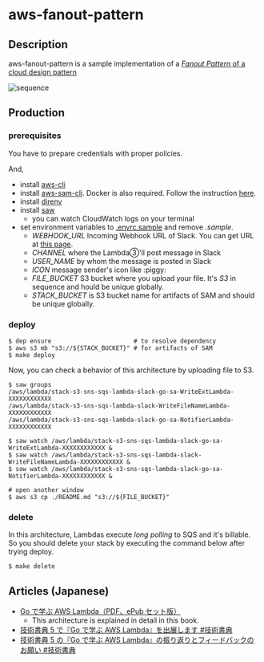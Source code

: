 # aws-fanout-pattern

## Description

aws-fanout-pattern is a sample implementation of a [_Fanout Pattern_ of a cloud design pattern](http://aws.clouddesignpattern.org/index.php/CDP:Fanout%E3%83%91%E3%82%BF%E3%83%BC%E3%83%B3)

![sequence](https://user-images.githubusercontent.com/24784855/71701961-24cd2500-2e10-11ea-826b-7d1dee34ecaf.png)

## Production

### prerequisites

You have to prepare credentials with proper policies.

And,

- install [aws-cli](https://github.com/aws/aws-cli)
- install [aws-sam-cli](https://github.com/awslabs/aws-sam-cli). Docker is also required. Follow the instruction [here](https://github.com/awslabs/aws-sam-cli#installation).
- install [direnv](https://github.com/direnv/direnv)
- install [saw](https://github.com/TylerBrock/saw)
  - you can watch CloudWatch logs on your terminal
- set environment variables to [.envrc.sample](./.envrc.sample) and remove _.sample_.
  - _WEBHOOK_URL_ Incoming Webhook URL of Slack. You can get URL at [this page](https://api.slack.com/incoming-webhooks).
  - _CHANNEL_ where the Lambda③'ll post message in Slack
  - _USER_NAME_ by whom the message is posted in Slack
  - _ICON_ message sender's icon like :piggy:
  - _FILE_BUCKET_ S3 bucket where you upload your file. It's _S3_ in sequence and hould be unique globally.
  - _STACK_BUCKET_ is S3 bucket name for artifacts of SAM and should be unique globally.

### deploy

```
$ dep ensure                       # to resolve dependency
$ aws s3 mb "s3://${STACK_BUCKET}" # for artifacts of SAM
$ make deploy
```

Now, you can check a behavior of this architecture by uploading file to S3.

```
$ saw groups
/aws/lambda/stack-s3-sns-sqs-lambda-slack-go-sa-WriteExtLambda-XXXXXXXXXXXX
/aws/lambda/stack-s3-sns-sqs-lambda-slack-WriteFileNameLambda-XXXXXXXXXXXX
/aws/lambda/stack-s3-sns-sqs-lambda-slack-go-sa-NotifierLambda-XXXXXXXXXXXX

$ saw watch /aws/lambda/stack-s3-sns-sqs-lambda-slack-go-sa-WriteExtLambda-XXXXXXXXXXXX &
$ saw watch /aws/lambda/stack-s3-sns-sqs-lambda-slack-WriteFileNameLambda-XXXXXXXXXXXX &
$ saw watch /aws/lambda/stack-s3-sns-sqs-lambda-slack-go-sa-NotifierLambda-XXXXXXXXXXXX &

# open another window
$ aws s3 cp ./README.md "s3://${FILE_BUCKET}"
```

### delete

In this architecture, Lambdas execute _long polling_ to SQS and it's billable. So you should delete your stack by executing the command below after trying deploy.

```
$ make delete
```

## Articles (Japanese)

- [Go で学ぶ AWS Lambda（PDF、ePub セット版）](https://toshi0607.booth.pm/items/1034858)
  - This architecture is explained in detail in this book.
- [技術書典 5 で『Go で学ぶ AWS Lambda』を出展します #技術書典](http://toshi0607.com/programming/learning-aws-lambda-with-go/)
- [技術書典 5 の『Go で学ぶ AWS Lambda』の振り返りとフィードバックのお願い #技術書典](http://toshi0607.com/event/review-of-tbf5/)
